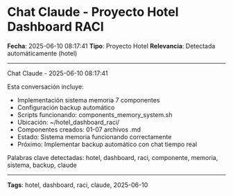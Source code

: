 # Chat Claude - Proyecto Hotel Dashboard RACI
**Fecha**: 2025-06-10 08:17:41
**Tipo**: Proyecto Hotel
**Relevancia**: Detectada automáticamente (hotel)

---

Chat Claude - 2025-06-10 08:17:41

Esta conversación incluye:
- Implementación sistema memoria 7 componentes
- Configuración backup automático
- Scripts funcionando: components_memory_system.sh
- Ubicación: ~/hotel_dashboard_raci/
- Componentes creados: 01-07 archivos .md
- Estado: Sistema memoria funcionando correctamente
- Próximo: Implementar backup automático con chat tiempo real

Palabras clave detectadas: hotel, dashboard, raci, componente, memoria, sistema, backup, claude

---

**Tags**: hotel, dashboard, raci, claude, 2025-06-10
